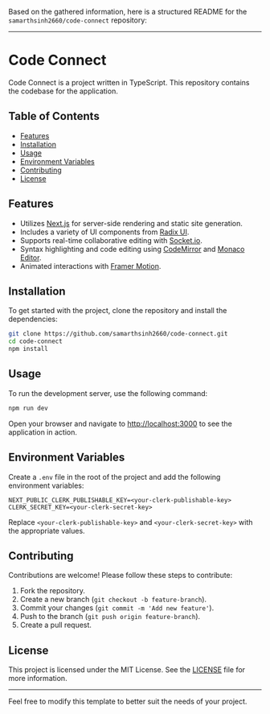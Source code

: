Based on the gathered information, here is a structured README for the `samarthsinh2660/code-connect` repository:

---

# Code Connect

Code Connect is a project written in TypeScript. This repository contains the codebase for the application.

## Table of Contents

- [Features](#features)
- [Installation](#installation)
- [Usage](#usage)
- [Environment Variables](#environment-variables)
- [Contributing](#contributing)
- [License](#license)

## Features

- Utilizes [Next.js](https://nextjs.org) for server-side rendering and static site generation.
- Includes a variety of UI components from [Radix UI](https://www.radix-ui.com/).
- Supports real-time collaborative editing with [Socket.io](https://socket.io/).
- Syntax highlighting and code editing using [CodeMirror](https://codemirror.net/) and [Monaco Editor](https://microsoft.github.io/monaco-editor/).
- Animated interactions with [Framer Motion](https://www.framer.com/motion/).

## Installation

To get started with the project, clone the repository and install the dependencies:

```sh
git clone https://github.com/samarthsinh2660/code-connect.git
cd code-connect
npm install
```

## Usage

To run the development server, use the following command:

```sh
npm run dev
```

Open your browser and navigate to [http://localhost:3000](http://localhost:3000) to see the application in action.

## Environment Variables

Create a `.env` file in the root of the project and add the following environment variables:

```env
NEXT_PUBLIC_CLERK_PUBLISHABLE_KEY=<your-clerk-publishable-key>
CLERK_SECRET_KEY=<your-clerk-secret-key>
```

Replace `<your-clerk-publishable-key>` and `<your-clerk-secret-key>` with the appropriate values.

## Contributing

Contributions are welcome! Please follow these steps to contribute:

1. Fork the repository.
2. Create a new branch (`git checkout -b feature-branch`).
3. Commit your changes (`git commit -m 'Add new feature'`).
4. Push to the branch (`git push origin feature-branch`).
5. Create a pull request.

## License

This project is licensed under the MIT License. See the [LICENSE](LICENSE) file for more information.

---

Feel free to modify this template to better suit the needs of your project.
